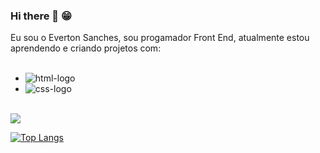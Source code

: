 ### Hi there 👋  :grin:

Eu sou o Everton Sanches, sou progamador Front End, atualmente estou aprendendo e criando projetos com:
<br>
<br>
- <img src="https://img.shields.io/badge/HTML5-E34F26?style=for-the-badge&logo=html5&logoColor=white" alt="html-logo">
- <img src="https://img.shields.io/badge/CSS-239120?&style=for-the-badge&logo=css3&logoColor=white" alt="css-logo">
<br>
<img src="https://github-readme-stats.vercel.app/api?username=Everton1766&show_icons=true" />

[![Top Langs](https://github-readme-stats.vercel.app/api/top-langs/?username=Everton1766)](https://github.com/anuraghazra/github-readme-stats)
